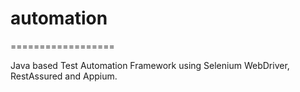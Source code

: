# automation
==================

Java based Test Automation Framework using Selenium WebDriver, RestAssured and Appium.

